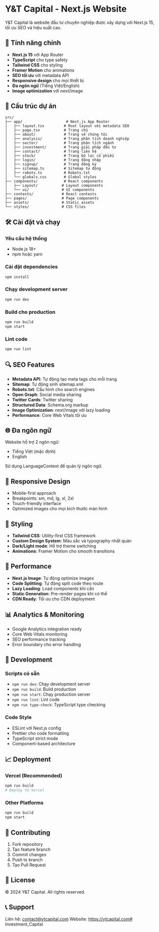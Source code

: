 # Y&T Capital - Next.js Website

Y&T Capital là website đầu tư chuyên nghiệp được xây dựng với Next.js 15, tối ưu SEO và hiệu suất cao.

## 🚀 Tính năng chính

- **Next.js 15** với App Router
- **TypeScript** cho type safety
- **Tailwind CSS** cho styling
- **Framer Motion** cho animations
- **SEO tối ưu** với metadata API
- **Responsive design** cho mọi thiết bị
- **Đa ngôn ngữ** (Tiếng Việt/English)
- **Image optimization** với next/image

## 📁 Cấu trúc dự án

```
src/
├── app/                    # Next.js App Router
│   ├── layout.tsx         # Root layout với metadata SEO
│   ├── page.tsx           # Trang chủ
│   ├── about/             # Trang về chúng tôi
│   ├── analysis/          # Trang phân tích doanh nghiệp
│   ├── sector/            # Trang phân tích ngành
│   ├── investment/        # Trang giải pháp đầu tư
│   ├── contact/           # Trang liên hệ
│   ├── stock/             # Trang bộ lọc cổ phiếu
│   ├── login/             # Trang đăng nhập
│   ├── signup/            # Trang đăng ký
│   ├── sitemap.ts         # Sitemap tự động
│   ├── robots.ts          # Robots.txt
│   └── globals.css        # Global styles
├── components/            # React components
│   ├── Layout/           # Layout components
│   └── ui/               # UI components
├── contexts/             # React contexts
├── pages/                # Page components
├── assets/               # Static assets
└── styles/               # CSS files
```

## 🛠️ Cài đặt và chạy

### Yêu cầu hệ thống
- Node.js 18+ 
- npm hoặc yarn

### Cài đặt dependencies
```bash
npm install
```

### Chạy development server
```bash
npm run dev
```

### Build cho production
```bash
npm run build
npm start
```

### Lint code
```bash
npm run lint
```

## 🔍 SEO Features

- **Metadata API**: Tự động tạo meta tags cho mỗi trang
- **Sitemap**: Tự động sinh sitemap.xml
- **Robots.txt**: Cấu hình cho search engines
- **Open Graph**: Social media sharing
- **Twitter Cards**: Twitter sharing
- **Structured Data**: Schema.org markup
- **Image Optimization**: next/image với lazy loading
- **Performance**: Core Web Vitals tối ưu

## 🌐 Đa ngôn ngữ

Website hỗ trợ 2 ngôn ngữ:
- Tiếng Việt (mặc định)
- English

Sử dụng LanguageContext để quản lý ngôn ngữ.

## 📱 Responsive Design

- Mobile-first approach
- Breakpoints: sm, md, lg, xl, 2xl
- Touch-friendly interface
- Optimized images cho mọi kích thước màn hình

## 🎨 Styling

- **Tailwind CSS**: Utility-first CSS framework
- **Custom Design System**: Màu sắc và typography nhất quán
- **Dark/Light mode**: Hỗ trợ theme switching
- **Animations**: Framer Motion cho smooth transitions

## 🚀 Performance

- **Next.js Image**: Tự động optimize images
- **Code Splitting**: Tự động split code theo route
- **Lazy Loading**: Load components khi cần
- **Static Generation**: Pre-render pages khi có thể
- **CDN Ready**: Tối ưu cho CDN deployment

## 📊 Analytics & Monitoring

- Google Analytics integration ready
- Core Web Vitals monitoring
- SEO performance tracking
- Error boundary cho error handling

## 🔧 Development

### Scripts có sẵn
- `npm run dev`: Chạy development server
- `npm run build`: Build production
- `npm run start`: Chạy production server
- `npm run lint`: Lint code
- `npm run type-check`: TypeScript type checking

### Code Style
- ESLint với Next.js config
- Prettier cho code formatting
- TypeScript strict mode
- Component-based architecture

## 📈 Deployment

### Vercel (Recommended)
```bash
npm run build
# Deploy to Vercel
```

### Other Platforms
```bash
npm run build
npm start
```

## 🤝 Contributing

1. Fork repository
2. Tạo feature branch
3. Commit changes
4. Push to branch
5. Tạo Pull Request

## 📄 License

© 2024 Y&T Capital. All rights reserved.

## 📞 Support

Liên hệ: contact@ytcapital.com
Website: https://ytcapital.com#   I n v e s t m e n t _ C a p i t a l  
 